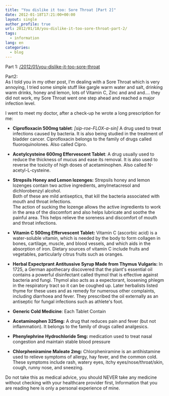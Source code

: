 ```yaml
---
title: "You dislike it too: Sore Throat [Part 2]"
date: 2012-01-18T17:21:00+00:00
layout: single
author_profile: true
url: 2012/01/18/you-dislike-it-too-sore-throat-part-2/
tags:
  - information
lang: en
categories: 
  - blog
---
```

Part 1: [/2012/01/you-dislike-it-too-sore-throat](/2012/01/you-dislike-it-too-sore-throat)

Part2:  
As I told you in my other post, I'm dealing with a Sore Throat which is very annoying, I tried some simple stuff like gargle warm water and salt, drinking warm drinks, honey and lemon, lots of Vitamin C, Zinc and and and…. they did not work, my Sore Throat went one step ahead and reached a major infection level.

I went to meet my doctor, after a check-up he wrote a long prescription for me:

* **Ciprofloxacin 500mg tablet**: _\[sip-roe-FLOX-a-sin\]_ A drug used to treat infections caused by bacteria. It is also being studied in the treatment of bladder cancer. Ciprofloxacin belongs to the family of drugs called fluoroquinolones. Also called Cipro.
* **Acetylcysteine 600mg Effervescent Tablet**: A drug usually used to reduce the thickness of mucus and ease its removal. It is also used to reverse the toxicity of high doses of acetaminophen. Also called N-acetyl-L-cysteine.
* **Strepsils Honey and Lemon lozenges:** Strepsils honey and lemon lozenges contain two active ingredients, amylmetacresol and dichlorobenzyl alcohol.  
    Both of these are mild antiseptics, that kill the bacteria associated with mouth and throat infections.  
    The action of sucking the lozenge allows the active ingredients to work in the area of the discomfort and also helps lubricate and soothe the painful area. This helps relieve the soreness and discomfort of mouth and throat infections.
* **Vitamin C 500mg Effervescent Tablet:** Vitamin C (ascorbic acid) is a water-soluble vitamin, which is needed by the body to form collagen in bones, cartilage, muscle, and blood vessels, and which aids in the absorption of iron. Dietary sources of vitamin C include fruits and vegetables, particularly citrus fruits such as oranges.
* **Herbal Expectprant Antitussive Syrup Made from Thymus Vulgaris:** In 1725, a German apothecary discovered that the plant's essential oil contains a powerful disinfectant called thymol that is effective against bacteria and fungi. Thymol also acts as a expectorant, loosening phlegm in the respiratory tract so it can be coughed up. Later herbalists listed thyme for these uses and as remedy for numerous other complaints, including diarrhoea and fever. They prescribed the oil externally as an antiseptic for fungal infections such as athlete's foot.
* **Generic Cold Medicine**: Each Tablet Contain

* **Acetaminophen 325mg:** A drug that reduces pain and fever (but not inflammation). It belongs to the family of drugs called analgesics.
* **Phenylephrine Hydrochloride 5mg:** medication used to treat nasal congestion and maintain stable blood pressure 
* **Chlorpheniramine Maleate 2mg:** Chlorpheniramine is an antihistamine used to relieve symptoms of allergy, hay fever, and the common cold. These symptoms include rash, watery eyes, itchy eyes/nose/throat/skin, cough, runny nose, and sneezing.

Do not take this as medical advice, you should NEVER take any medicine without checking with your healthcare provider first, Information that you are reading here is only a personal experience of mine.
